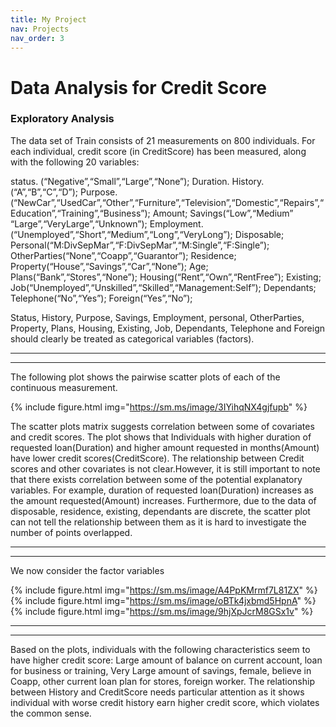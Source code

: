 ```yaml
---
title: My Project
nav: Projects
nav_order: 3
---
```


# Data Analysis for Credit Score  

### Exploratory Analysis
The data set of Train consists of 21 measurements on 800 individuals. For each individual, credit score (in CreditScore) has been measured, along with the following 20 variables:

status. (“Negative”,“Small”,“Large”,“None”); Duration. History.(“A”,“B”,“C”,“D”); Purpose.(“NewCar”,“UsedCar”,“Other”,“Furniture”,“Television”,“Domestic”,“Repairs”,“Education”,“Training”,“Business”); Amount; Savings(“Low”,“Medium” “Large”,“VeryLarge”,“Unknown”); Employment.(“Unemployed”,“Short”,“Medium”,“Long”,“VeryLong”); Disposable; Personal(“M:DivSepMar”,“F:DivSepMar”,“M:Single”,“F:Single”); OtherParties(“None”,“Coapp”,“Guarantor”); Residence; Property(“House”,“Savings”,“Car”,“None”); Age; Plans(“Bank”,“Stores”,“None”); Housing(“Rent”,“Own”,“RentFree”); Existing; Job(“Unemployed”,“Unskilled”,“Skilled”,“Management:Self”); Dependants; Telephone(“No”,“Yes”); Foreign(“Yes”,“No”);

Status, History, Purpose, Savings, Employment, personal, OtherParties, Property, Plans, Housing, Existing, Job, Dependants, Telephone and Foreign should clearly be treated as categorical variables (factors).  

-----------------------------------------
-----------------------------------------

The following plot shows the pairwise scatter plots of each of the continuous measurement.

 {% include figure.html img="https://sm.ms/image/3IYihqNX4gjfupb" %}  
 
The scatter plots matrix suggests correlation between some of covariates and credit scores. The plot shows that Individuals with higher duration of requested loan(Duration) and higher amount requested in months(Amount) have lower credit scores(CreditScore). The relationship between Credit scores and other covariates is not clear.However, it is still important to note that there exists correlation between some of the potential explanatory variables. For example, duration of requested loan(Duration) increases as the amount requested(Amount) increases. Furthermore, due to the data of disposable, residence, existing, dependants are discrete, the scatter plot can not tell the relationship between them as it is hard to investigate the number of points overlapped.  

-------------------------------------------
-------------------------------------------
We now consider the factor variables  

 {% include figure.html img="https://sm.ms/image/A4PpKMrmf7L81ZX" %} 
 {% include figure.html img="https://sm.ms/image/oBTk4jxbmd5HpnA" %} 
 {% include figure.html img="https://sm.ms/image/9hjXpJcrM8GSx1v" %}   
 
 ---------------------------------------------------------------------
 ----------------------------------------------------------------------
Based on the plots, individuals with the following characteristics seem to have higher credit score: Large amount of balance on current account, loan for business or training, Very Large amount of savings, female, believe in Coapp, other current loan plan for stores, foreign worker. The relationship between History and CreditScore needs particular attention as it shows individual with worse credit history earn higher credit score, which violates the common sense.
